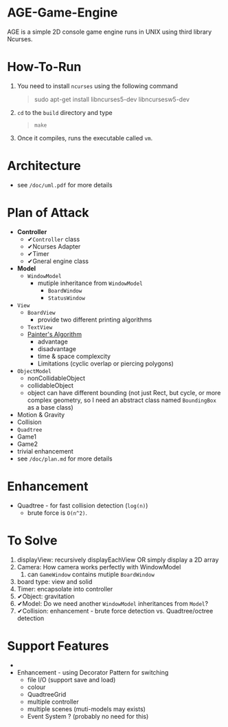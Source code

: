 # AGE-Game-Engine
AGE is a simple 2D console game engine runs in UNIX using third library Ncurses.

# How-To-Run
1. You need to install `ncurses` using the following command
   > sudo apt-get install libncurses5-dev libncursesw5-dev
2. `cd` to the `build` directory and type
   > `make`
3. Once it compiles, runs the executable called `vm`.

# Architecture
* see `/doc/uml.pdf` for more details

# Plan of Attack
* **Controller**
  * ✔`Controller` class
  * ✔Ncurses Adapter
  * ✔Timer
  * ✔Gneral engine class
* **Model**
  * `WindowModel`
    * mutiple inheritance from `WindowModel`
      * `BoardWindow`
      * `StatusWindow`
* `View` 
  * `BoardView`
    * provide two different printing algorithms
  * `TextView`
  * [Painter's Algorithm](https://en.wikipedia.org/wiki/Painter's_algorithm)
    * advantage
    * disadvantage
    * time & space complexcity
    * Limitations (cyclic overlap or piercing polygons)
* `ObjectModel` 
  * nonCollidableObject
  * collidableObject
  * object can have different bounding (not just Rect, but cycle, or more complex geometry, so I need an abstract class named `BoundingBox` as a base class)
* Motion & Gravity
* Collision
* `Quadtree`
* Game1
* Game2
* trivial enhancement
* see `/doc/plan.md` for more details

# Enhancement
* Quadtree - for fast collision detection (`log(n)`)
  * brute force is `O(n^2)`.

# To Solve
1. displayView: recursively displayEachView OR simply display a 2D array
2. Camera: How camera works perfectly with WindowModel
   1. can `GameWindow` contains mutiple `BoardWindow`
3. board type: view and solid
4. Timer: encapsolate into controller
5. ✔Object: gravitation
6. ✔Model: Do we need another `WindowModel` inheritances from `Model`?
7. ✔Collision: enhancement - brute force detection vs. Quadtree/octree detection

# Support Features
* 
* Enhancement - using Decorator Pattern for switching
  * file I/O (support save and load)
  * colour
  * QuadtreeGrid
  * multiple controller
  * multiple scenes (muti-models may exists)
  * Event System ? (probably no need for this)
